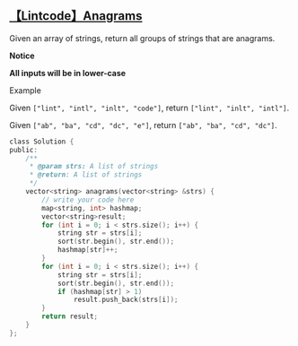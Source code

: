 ## [【Lintcode】Anagrams](http://www.lintcode.com/en/problem/anagrams/)

Given an array of strings, return all groups of strings that are anagrams.

**Notice**

**All inputs will be in lower-case**

Example

Given `["lint", "intl", "inlt", "code"]`, return `["lint", "inlt", "intl"]`.

Given `["ab", "ba", "cd", "dc", "e"]`, return `["ab", "ba", "cd", "dc"]`.

```c
class Solution {
public:
    /**
     * @param strs: A list of strings
     * @return: A list of strings
     */
    vector<string> anagrams(vector<string> &strs) {
        // write your code here
        map<string, int> hashmap;
        vector<string>result;
        for (int i = 0; i < strs.size(); i++) {
            string str = strs[i];
            sort(str.begin(), str.end());
            hashmap[str]++;
        }
        for (int i = 0; i < strs.size(); i++) {
            string str = strs[i];
            sort(str.begin(), str.end());
            if (hashmap[str] > 1)
                result.push_back(strs[i]);
        }
        return result;
    }
};
```